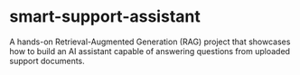 # smart-support-assistant
A hands-on Retrieval-Augmented Generation (RAG) project that showcases how to build an AI assistant capable of answering questions from uploaded support documents.
